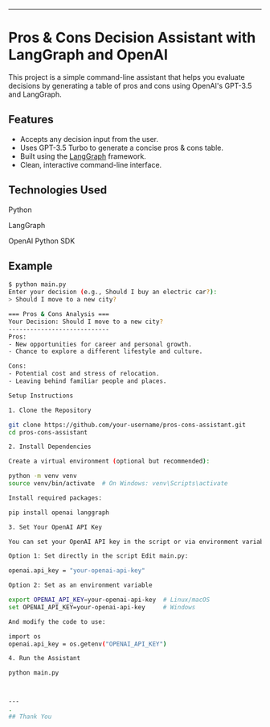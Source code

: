 

---

# Pros & Cons Decision Assistant with LangGraph and OpenAI

This project is a simple command-line assistant that helps you evaluate decisions by generating a table of pros and cons using OpenAI's GPT-3.5 and LangGraph.

## Features

- Accepts any decision input from the user.
- Uses GPT-3.5 Turbo to generate a concise pros & cons table.
- Built using the [LangGraph](https://github.com/langchain-ai/langgraph) framework.
- Clean, interactive command-line interface.


## Technologies Used

Python

LangGraph

OpenAI Python SDK

## Example

```bash
$ python main.py
Enter your decision (e.g., Should I buy an electric car?):
> Should I move to a new city?

=== Pros & Cons Analysis ===
Your Decision: Should I move to a new city?
----------------------------
Pros:
- New opportunities for career and personal growth.
- Chance to explore a different lifestyle and culture.

Cons:
- Potential cost and stress of relocation.
- Leaving behind familiar people and places.

Setup Instructions

1. Clone the Repository

git clone https://github.com/your-username/pros-cons-assistant.git
cd pros-cons-assistant

2. Install Dependencies

Create a virtual environment (optional but recommended):

python -m venv venv
source venv/bin/activate  # On Windows: venv\Scripts\activate

Install required packages:

pip install openai langgraph

3. Set Your OpenAI API Key

You can set your OpenAI API key in the script or via environment variable.

Option 1: Set directly in the script Edit main.py:

openai.api_key = "your-openai-api-key"

Option 2: Set as an environment variable

export OPENAI_API_KEY=your-openai-api-key  # Linux/macOS
set OPENAI_API_KEY=your-openai-api-key     # Windows

And modify the code to use:

import os
openai.api_key = os.getenv("OPENAI_API_KEY")

4. Run the Assistant

python main.py



---
.
## Thank You
